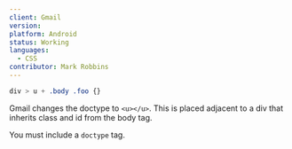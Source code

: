 ```yaml
---
client: Gmail
version:
platform: Android
status: Working
languages:
  - CSS
contributor: Mark Robbins
---
```


```css
div > u + .body .foo {}
```

Gmail changes the doctype to `<u></u>`. This is placed adjacent to a div that inherits class and id from the body tag.

You must include a `doctype` tag.
